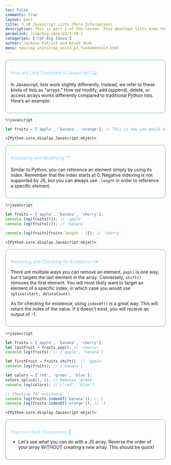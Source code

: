 ```yaml
---
toc: False
comments: True
layout: post
title: 3.10 Javascript Lists (More Information)
description: This is part 2 of the lesson. This develops lists even further, focusing on Javascript arrays!
permalink: /csp/big-idea/p3/3-10-2
categories: ['CSP Big Ideas']
author: Jackson Patrick and Arush Shah
menu: nav/csp_units/csp_unit3_p3_fundamentals.html
---
```


<div style="border: 2px solid #A8D5BA; padding: 15px; border-radius: 10px;">

<span style="color: #87CEFA;">How are Lists Displayed in Javascript? 💻</span>

In Javascript, lists work slightly differently. Instead, we refer to these kinds of lists as "arrays." How we modify, add (append), delete, or access arrays works differently compared to traditional Python lists. Here’s an example:

</div>



```javascript
%%javascript

let fruits = ['apple', 'banana', 'orange']; // This is how you would establish an array. 

```


    <IPython.core.display.Javascript object>


<div style="border: 2px solid #A8D5BA; padding: 15px; border-radius: 10px;">

<span style="color: #87CEFA;">Accessing and Modifying 🗂️</span>

Similar to Python, you can reference an element simply by using its index. Remember that the index starts at 0. Negative indexing is not supported by JS, but you can always use `.length` in order to reference a specific element.

</div>



```javascript
%%javascript

let fruits = ['apple', 'banana', 'cherry'];
console.log(fruits[0]); // 'apple'
console.log(fruits[1]); // 'banana'

console.log(fruits[fruits.length - 1]); // 'cherry'

```


    <IPython.core.display.Javascript object>


<div style="border: 2px solid #D8BFD8; padding: 15px; border-radius: 10px;">

<span style="color: #87CEFA;">Removing and Checking for Existence ➖❌</span>

There are multiple ways you can remove an element. `pop()` is one way, but it targets the last element in the array. Conversely, `shift()` removes the first element. You will most likely want to target an element of a specific index, in which case you would use `splice(start, deleteCount)`.

As for checking for existence, using `indexOf()` is a great way. This will return the index of the value. If it doesn't exist, you will receive an output of -1.

</div>



```javascript
%%javascript

let fruits = ['apple', 'banana', 'cherry'];
let lastFruit = fruits.pop(); // 'cherry'
console.log(fruits); // ['apple', 'banana']

let firstFruit = fruits.shift(); // 'apple'
console.log(fruits); // ['banana']

let colors = ['red', 'green', 'blue'];
colors.splice(1, 1); // Removes 'green'
console.log(colors); // ['red', 'blue']

// Checking for existence
console.log(fruits.indexOf('banana')); // 1
console.log(fruits.indexOf('orange')); // -1

```


    <IPython.core.display.Javascript object>


<div style="border: 2px solid #A8D5BA; padding: 15px; border-radius: 10px;">

<span style="color: #87CEFA;">Popcorn Hack (Classwork) 🍿</span>
<ul>
  <li>
    Let's see what you can do with a JS array. Reverse the order of your array WITHOUT creating a new array. This should be quick!
  </li>
</ul>

</div>



